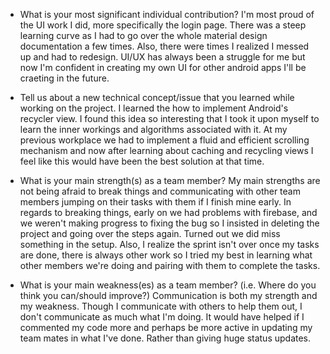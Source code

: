  * What is your most significant individual contribution?
 	I'm most proud of the UI work I did, more specifically the login page.
  There was a steep learning curve as I had to go over the whole material design documentation a few times. 
  Also, there were times I realized I messed up and had to redesign.
  UI/UX has always been a struggle for me but now I'm confident in creating my own UI for other android apps I'll be craeting in the future.
 	

 * Tell us about a new technical concept/issue that you learned while working on the project.
 		I learned the how to implement Android's recycler view. I found this idea so interesting that I took it upon myself to learn the inner workings
    and algorithms associated with it. 
    At my previous workplace we had to implement a fluid and efficient scrolling mechanism and now after learning about caching and recycling views I feel like this would have been the best solution at that time.

 * What is your main strength(s) as a team member?
  My main strengths are not being afraid to break things and communicating with other team members jumping on their tasks with them if I finish mine early.
  In regards to breaking things, early on we had problems with firebase, and we weren't making progress to fixing the bug so I insisted in deleting the project and going over the steps again. Turned out we did miss something in the setup.
  Also, I realize the sprint isn't over once my tasks are done, there is always other work so I tried my best in learning what other members we're doing and pairing with them to complete the tasks.

 * What is your main weakness(es) as a team member? (i.e. Where do you think you can/should improve?)
  Communication is both my strength and my weakness. Though I communicate with others to help them out, I don't communicate as much what I'm doing.
  It would have helped if I commented my code more and perhaps be more active in updating my team mates in what I've done. Rather than giving huge status updates.
